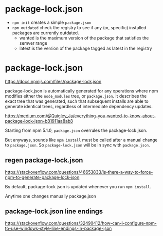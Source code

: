 # package-lock.json

- `npm init` creates a simple `package.json`
- `npm outdated` check the registry to see if any (or, specific) installed packages are currently outdated.
  - wanted is the maximum version of the package that satisfies the semver range 
  - latest is the version of the package tagged as latest in the registry

# package-lock.json

https://docs.npmjs.com/files/package-lock.json

package-lock.json is automatically generated for any operations where npm modifies either the `node_modules` tree, or `package.json`.
It describes the exact tree that was generated, such that subsequent installs are able to generate identical trees, regardless of intermediate dependency updates.

https://medium.com/@Quigley_Ja/everything-you-wanted-to-know-about-package-lock-json-b81911aa8ab8

Starting from npm 5.1.0, `package.json` overrules the package-lock.json.

But anyways, sounds like `npm install` must be called after a manual change to `package.json`. So `package-lock.json` will be in sync with `package.json`.


## regen package-lock.json

https://stackoverflow.com/questions/46653833/is-there-a-way-to-force-npm-to-generate-package-lock-json

By default, package-lock.json is updated whenever you run `npm install`.

Anytime one changes manually package.json


## package-lock.json line endings 

https://stackoverflow.com/questions/32490412/how-can-i-configure-npm-to-use-windows-style-line-endings-in-package-json


